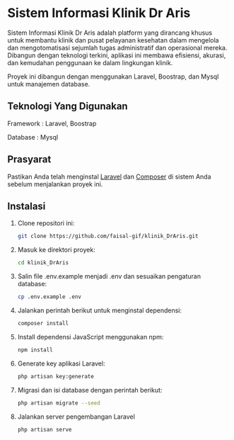 # Sistem Informasi Klinik Dr Aris

Sistem Informasi Klinik Dr Aris adalah platform yang dirancang khusus untuk membantu klinik dan pusat pelayanan kesehatan dalam mengelola dan mengotomatisasi sejumlah tugas administratif dan operasional mereka. Dibangun dengan teknologi terkini, aplikasi ini membawa efisiensi, akurasi, dan kemudahan penggunaan ke dalam lingkungan klinik.

Proyek ini dibangun dengan menggunakan Laravel, Boostrap, dan Mysql untuk manajemen database.
## Teknologi Yang Digunakan 

Framework : Laravel, Boostrap

Database : Mysql

## Prasyarat

Pastikan Anda telah menginstal [Laravel](https://laravel.com/) dan [Composer](https://getcomposer.org/) di sistem Anda sebelum menjalankan proyek ini.

## Instalasi

1. Clone repositori ini:

   ```bash
   git clone https://github.com/faisal-gif/klinik_DrAris.git
   ```
   
2. Masuk ke direktori proyek:

   ```bash
   cd klinik_DrAris
   ```

3. Salin file .env.example menjadi .env dan sesuaikan pengaturan database:

   ```bash
   cp .env.example .env
   ```

4. Jalankan perintah berikut untuk menginstal dependensi:

   ```bash
   composer install
   ```

5. Install dependensi JavaScript menggunakan npm:

   ```bash
   npm install
   ```

6. Generate key aplikasi Laravel:

   ```bash
   php artisan key:generate
   ```
7. Migrasi dan isi database dengan perintah berikut:

   ```bash
   php artisan migrate --seed
   ```

8. Jalankan server pengembangan Laravel

   ```bash
   php artisan serve
   ```
